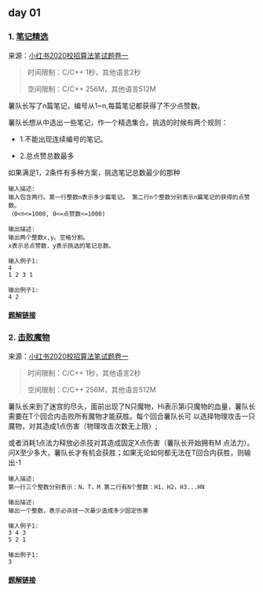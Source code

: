 ## day 01 

### 1. [笔记精选](<https://www.nowcoder.com/questionTerminal/60a9ce2437694f4f81d6ed94a0c265e9?answerType=1&f=discussion>)
来源：[小红书2020校招算法笔试题卷一](<https://www.nowcoder.com/test/23568027/summary>)

> 时间限制：C/C++ 1秒，其他语言2秒
>
> 空间限制：C/C++ 256M，其他语言512M

 薯队长写了n篇笔记，编号从1~n,每篇笔记都获得了不少点赞数。    

薯队长想从中选出一些笔记，作一个精选集合。挑选的时候有两个规则：

- 1.不能出现连续编号的笔记。 

- 2.总点赞总数最多 

如果满足1，2条件有多种方案，挑选笔记总数最少的那种

```
输入描述:
输入包含两行。第一行整数n表示多少篇笔记。 第二行n个整数分别表示n篇笔记的获得的点赞数。   
（0<n<=1000, 0<=点赞数<=1000) 

输出描述:
输出两个整数x,y。空格分割。
x表示总点赞数，y表示挑选的笔记总数。

输入例子1:
4
1 2 3 1

输出例子1:
4 2
```

#### [题解链接](./solution_1.md)

### 2. [击败魔物](<https://www.nowcoder.com/questionTerminal/e93f31a0387b40e88a53e55b8ab703f8?answerType=1&f=discussion>)
来源：[小红书2020校招算法笔试题卷一](<https://www.nowcoder.com/test/23568027/summary>)


> 时间限制：C/C++ 1秒，其他语言2秒
>
> 空间限制：C/C++ 256M，其他语言512M

薯队长来到了迷宫的尽头，面前出现了N只魔物，Hi表示第i只魔物的血量，薯队长需要在T个回合内击败所有魔物才能获胜。每个回合薯队长可 以选择物理攻击一只魔物，对其造成1点伤害（物理攻击次数无上限）;

或者消耗1点法力释放必杀技对其造成固定X点伤害（薯队长开始拥有M 点法力）。问X至少多大，薯队长才有机会获胜；如果无论如何都无法在T回合内获胜，则输出-1 

```
输入描述:
第一行三个整数分别表示：N，T，M 第二行有N个整数：H1，H2，H3...HN 

输出描述:
输出一个整数，表示必杀技一次最少造成多少固定伤害 

输入例子1:
3 4 3
5 2 1

输出例子1:
3
```

#### [题解链接](./solution_2.md)